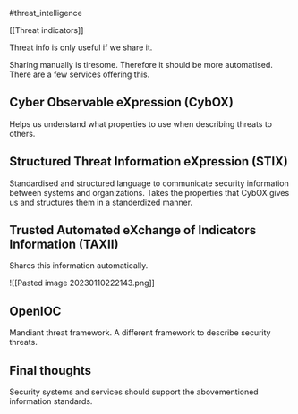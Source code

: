 #threat_intelligence 

[[Threat indicators]]

Threat info is only useful if we share it.

Sharing manually is tiresome. Therefore it should be more automatised. There are a few services offering this.

## Cyber Observable eXpression (CybOX)
Helps us understand what properties to use when describing threats to others.

## Structured Threat Information eXpression (STIX)
Standardised and structured language to communicate security information between systems and organizations.
Takes the properties that CybOX gives us and structures them in a standerdized manner.

## Trusted Automated eXchange of Indicators Information (TAXII)
Shares this information automatically.



![[Pasted image 20230110222143.png]]

## OpenIOC
Mandiant threat framework. A different framework to describe security threats.

## Final thoughts
Security systems and services should support the abovementioned information standards.
